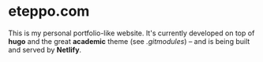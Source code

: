 # eteppo.com

This is my personal portfolio-like website. It's currently developed on top of **hugo** and the great **academic** theme (see *.gitmodules*) – and is being built and served by **Netlify**.